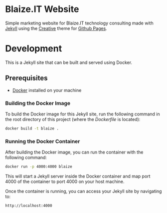 # Blaize.IT Website

Simple marketing website for Blaize.IT technology consulting made with [Jekyll](https://jekyllrb.com) using the [Creative](https://github.com/volny/creative-theme-jekyll) theme for [Github Pages](https://pages.github.com).

# Development

This is a Jekyll site that can be built and served using Docker. 

## Prerequisites 

- [Docker](https://www.docker.com/get-started) installed on your machine 

### Building the Docker Image 

To build the Docker image for this Jekyll site, run the following command in the root directory of this project (where the *Dockerfile* is located): 

```sh 
docker build -t blaize .
```

### Running the Docker Container

After building the Docker image, you can run the container with the following command:

```sh 
docker run -p 4000:4000 blaize
```

This will start a Jekyll server inside the Docker container and map port 4000 of the container to port 4000 on your host machine.

Once the container is running, you can access your Jekyll site by navigating to:

```sh 
http://localhost:4000
```

